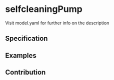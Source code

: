 # selfcleaningPump

Visit model.yaml for further info on the description

## Specification

## Examples

## Contribution
